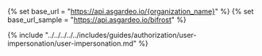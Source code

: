 {% set base_url = "https://api.asgardeo.io/{organization_name}" %}
{% set base_url_sample = "https://api.asgardeo.io/bifrost" %}


{% include "../../../../../includes/guides/authorization/user-impersonation/user-impersonation.md" %}